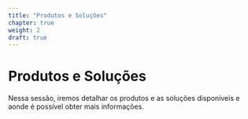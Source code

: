 ```yaml
---
title: "Produtos e Soluções"
chapter: true
weight: 2
draft: true
---
```

# Produtos e Soluções

Nessa sessão, iremos detalhar os produtos e as soluções disponíveis e aonde é possível obter mais informações.

